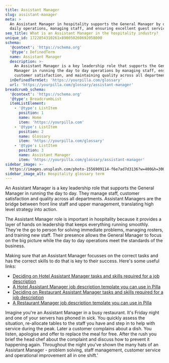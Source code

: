 ```yaml
---
title: Assistant Manager
slug: assistant-manager
meta: >
  An Assistant Manager in hospitality supports the General Manager by overseeing
  daily operations, managing staff, and ensuring excellent guest service.
seo_title: What is an Assistant Manager in the hospitality industry?
unique_id: 1722854310261x890050260692058000
schema:
  '@context': 'https://schema.org'
  '@type': DefinedTerm
  name: Assistant Manager
  description: >-
    An Assistant Manager is a key leadership role that supports the General
    Manager in running the day to day operations by managing staff, ensuring
    customer satisfaction, and maintaining quality across all departments.
  inDefinedTermSet: 'https://yourpilla.com/glossary'
  url: 'https://yourpilla.com/glossary/assistant-manager'
breadcrumb_schema:
  '@context': 'https://schema.org'
  '@type': BreadcrumbList
  itemListElement:
    - '@type': ListItem
      position: 1
      name: Home
      item: 'https://yourpilla.com'
    - '@type': ListItem
      position: 2
      name: Glossary
      item: 'https://yourpilla.com/glossary'
    - '@type': ListItem
      position: 3
      name: Assistant Manager
      item: 'https://yourpilla.com/glossary/assistant-manager'
sidebar_image: >-
  https://images.unsplash.com/photo-1556909114-f6e7ad7d3136?w=400&h=300&fit=crop&auto=format
sidebar_image_alt: Hospitality glossary term
---
```

An Assistant Manager is a key leadership role that supports the General Manager in running the day to day. They manage staff, customer satisfaction and quality across all departments. Assistant Managers are the bridge between front line staff and upper management, translating high level strategy into action.

The Assistant Manager role is important in hospitality because it provides a layer of hands on leadership that keeps everything running smoothly. They're the go to person for solving immediate problems, managing rosters, and training new staff. Their presence allows the General Manager to focus on the big picture while the day to day operations meet the standards of the business. 

Making sure that an Assistant Manager focusses on the correct tasks and has the correct skills to do that is key to their success. Here's some useful links:

*   [Deciding on Hotel Assistant Manager tasks and skills required for a job description](https://yourpilla.com/blog/hotel-assistant-manager-duties)
*   [A Hotel Assistant Manager job description template you can use in Pilla](https://yourpilla.com/templates/hotel-assistant-manager-job-description)
*   [Deciding on Restaurant Assistant Manager tasks and skills required for a job description](https://yourpilla.com/blog/restaurant-assistant-manager-duties)
*   [A Restaurant Manager job description template you can use in Pilla](https://yourpilla.com/templates/restaurant-assistant-manager-job-description)

Imagine you're an Assistant Manager in a busy restaurant. It's Friday night and one of your servers has phoned in sick. You quickly assess the situation, re-allocate tables to the staff you have and step in to help with service during the peak. Later a customer complains about a dish. You listen, apologise and offer to replace the meal for free. After the rush you brief the head chef about the complaint and discuss how to prevent it happening again. Throughout the night you've shown the many hats of an Assistant Manager - problem solving, staff management, customer service and operational improvement all in one shift.'
